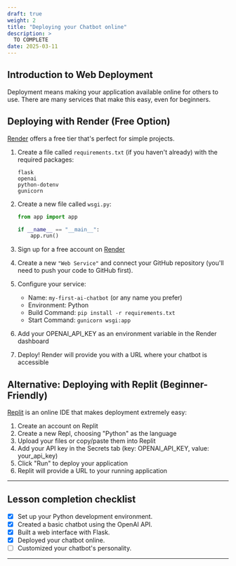 ```yaml
---
draft: true
weight: 2
title: "Deploying your Chatbot online"
description: >
  TO COMPLETE
date: 2025-03-11
---
```


## Introduction to Web Deployment

Deployment means making your application available online for others to use. There are many services that make this easy, even for beginners.

## Deploying with Render (Free Option)

[Render](https://render.com/) offers a free tier that's perfect for simple projects.

1. Create a file called `requirements.txt` (if you haven't already) with the required packages:
   ```
   flask
   openai
   python-dotenv
   gunicorn
   ```

2. Create a new file called `wsgi.py`:
   ```python
   from app import app

   if __name__ == "__main__":
       app.run()
   ```

3. Sign up for a free account on [Render](https://render.com/)

4. Create a new `"Web Service"` and connect your GitHub repository (you'll need to push your code to GitHub first).

5. Configure your service:
   - Name: `my-first-ai-chatbot` (or any name you prefer)
   - Environment: Python
   - Build Command: `pip install -r requirements.txt`
   - Start Command: `gunicorn wsgi:app`

6. Add your OPENAI_API_KEY as an environment variable in the Render dashboard

7. Deploy! Render will provide you with a URL where your chatbot is accessible

## Alternative: Deploying with Replit (Beginner-Friendly)

[Replit](https://replit.com/) is an online IDE that makes deployment extremely easy:

1. Create an account on Replit
2. Create a new Repl, choosing "Python" as the language
3. Upload your files or copy/paste them into Replit
4. Add your API key in the Secrets tab (key: OPENAI_API_KEY, value: your_api_key)
5. Click "Run" to deploy your application
6. Replit will provide a URL to your running application

---

## Lesson completion checklist

- [x] Set up your Python development environment.
- [x] Created a basic chatbot using the OpenAI API.
- [x] Built a web interface with Flask.
- [x] Deployed your chatbot online.
- [ ] Customized your chatbot's personality.

---
